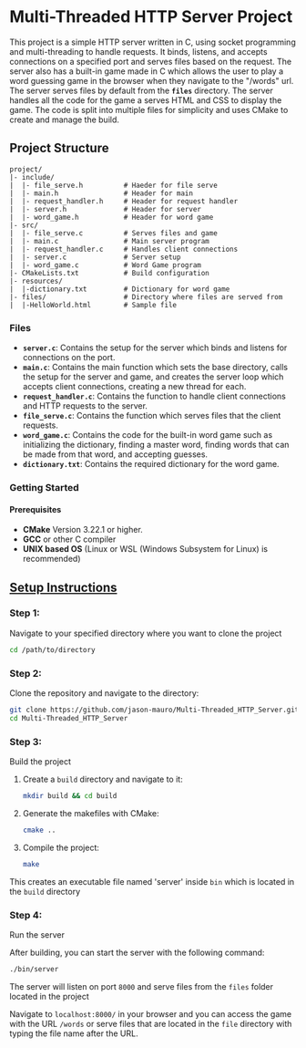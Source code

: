 # Multi-Threaded HTTP Server Project

This project is a simple HTTP server written in C, using socket programming and multi-threading to handle requests. It binds, listens, and accepts connections on a specified port and serves files based on the request. The server also has a built-in game made in C which allows the user to play a word guessing game in the browser when they navigate to the "/words" url. The server serves files by default from the **`files`** directory. The server handles all the code for the game a serves HTML and CSS to display the game. The code is split into multiple files for simplicity and uses CMake to create and manage the build.


## Project Structure

```
project/
|- include/
|  |- file_serve.h          # Haeder for file serve
|  |- main.h                # Header for main
|  |- request_handler.h     # Header for request handler
|  |- server.h              # Header for server
|  |- word_game.h           # Header for word game
|- src/
|  |- file_serve.c          # Serves files and game
|  |- main.c                # Main server program
|  |- request_handler.c     # Handles client connections
|  |- server.c              # Server setup
|  |- word_game.c           # Word Game program
|- CMakeLists.txt           # Build configuration
|- resources/
|  |-dictionary.txt         # Dictionary for word game
|- files/                   # Directory where files are served from
|  |-HelloWorld.html        # Sample file
```
### Files
- **`server.c`**: Contains the setup for the server which binds and listens for connections on the port.
- **`main.c`**: Contains the main function which sets the base directory, calls the setup for the server and game, and creates the server loop which accepts client connections, creating a new thread for each.
- **`request_handler.c`**: Contains the function to handle client connections and HTTP requests to the server.
- **`file_serve.c`**: Contains the function which serves files that the client requests.
- **`word_game.c`**: Contains the code for the built-in word game such as initializing the dictionary, finding a master word, finding words that can be made from that word, and accepting guesses. 
- **`dictionary.txt`**: Contains the required dictionary for the word game.


### Getting Started

#### Prerequisites
- **CMake** Version 3.22.1 or higher.
- **GCC** or other C compiler
- **UNIX based OS** (Linux or WSL (Windows Subsystem for Linux) is recommended)

## <ins>Setup Instructions</ins>

### Step 1:
Navigate to your specified directory where you want to clone the project

```bash
cd /path/to/directory
```
### Step 2:
Clone the repository and navigate to the directory:
```bash
git clone https://github.com/jason-mauro/Multi-Threaded_HTTP_Server.git <directory name>
cd Multi-Threaded_HTTP_Server
```
### Step 3:
Build the project
1. Create a `build` directory and navigate to it:
    ```bash
    mkdir build && cd build
   ```
2. Generate the makefiles with CMake:
    ```bash
   cmake ..
   ```

3. Compile the project:
   ```bash
   make
   ```
This creates an executable file named 'server' inside `bin` which is located in the `build` directory

### Step 4:
Run the server

After building, you can start the server with the following command:
```bash
./bin/server
```
The server will listen on port `8000` and serve files from the `files` folder located in the project

Navigate to `localhost:8000/` in your browser and you can access the game with the URL `/words` or serve files that are located in the `file` directory with typing the file name after the URL.



